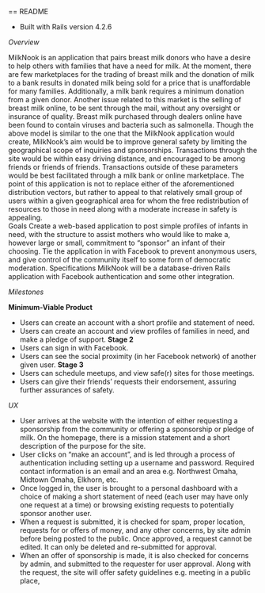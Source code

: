 == README



* Built with Rails version 4.2.6


*Overview*

MilkNook is an application that pairs breast milk donors who have a desire to help others with families that have a need for milk. At the moment, there are few marketplaces for the trading of breast milk and the donation of milk to a bank results in donated milk being sold for a price that is unaffordable for many families. Additionally, a milk bank requires a minimum donation from a given donor. 
Another issue related to this market is the selling of breast milk online, to be sent through the mail, without any oversight or insurance of quality. Breast milk purchased through dealers online have been found to contain viruses and bacteria such as salmonella. 
Though the above model is similar to the one that the MilkNook application would create, MilkNook’s aim would be to improve general safety by limiting the geographical scope of inquiries and sponsorships. Transactions through the site would be within easy driving distance, and encouraged to be among friends or friends of friends. Transactions outside of these parameters would be best facilitated through a milk bank or online marketplace. The point of this application is not to replace either of the aforementioned distribution vectors, but rather to appeal to that relatively small group of users within a given geographical area for whom the free redistribution of resources to those in need along with a moderate increase in safety is appealing.    
Goals
Create a web-based application to post simple profiles of infants in need, with the structure to assist mothers who would like to make a, however large or small, commitment to “sponsor” an infant of their choosing. 
Tie the application in with Facebook to prevent anonymous users, and give control of the community itself to some form of democratic moderation.
Specifications
MilkNook will be a database-driven Rails application with Facebook authentication and some other integration.




*Milestones*

**Minimum-Viable Product**
- Users can create an account with a short profile and statement of need.
- Users can create an account and view profiles of families in need, and make a pledge of support.
**Stage 2**
- Users can sign in with Facebook.
- Users can see the social proximity (in her Facebook network) of another given user.
**Stage 3**
- Users can schedule meetups, and view safe(r) sites for those meetings.
- Users can give their friends’ requests their endorsement, assuring further assurances of safety.
  












*UX*

- User arrives at the website with the intention of either requesting a sponsorship from the community or offering a sponsorship or pledge of milk. 
On the homepage, there is a mission statement and a short description of the purpose for the site. 
- User clicks on “make an account”, and is led through a process of authentication including setting up a username and password. Required contact information is an email and an area e.g. Northwest Omaha, Midtown Omaha, Elkhorn, etc.
- Once logged in, the user is brought to a personal dashboard with a choice of making a short statement of need (each user may have only one request at a time) or browsing existing requests to potentially sponsor another user. 
- When a request is submitted, it is checked for spam, proper location, requests for or offers of money, and any other concerns, by site admin before being posted to the public. Once approved, a request cannot be edited. It can only be deleted and re-submitted for approval.
- When an offer of sponsorship is made, it is also checked for concerns by admin, and submitted to the requester for user approval. Along with the request, the site will offer safety guidelines e.g. meeting in a public place,  
